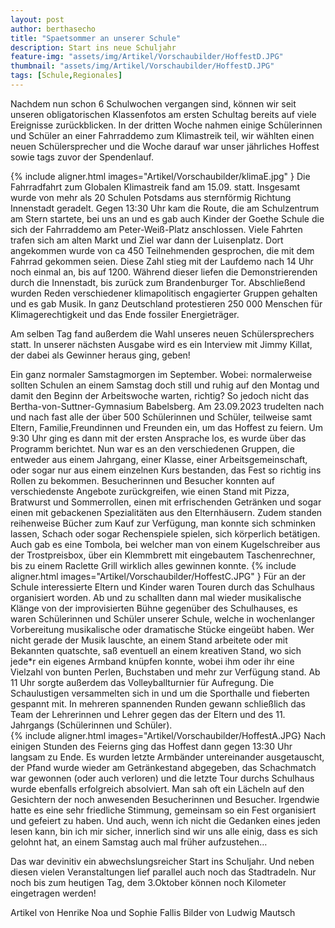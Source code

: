 ```yaml
---
layout: post
author: berthasecho
title: "Spaetsommer an unserer Schule"		
description: Start ins neue Schuljahr 
feature-img: "assets/img/Artikel/Vorschaubilder/HoffestD.JPG"
thumbnail: "assets/img/Artikel/Vorschaubilder/HoffestD.JPG"
tags: [Schule,Regionales]
---
```

Nachdem nun schon 6 Schulwochen vergangen sind, können wir seit unseren obligatorischen Klassenfotos am ersten Schultag bereits auf viele Ereignisse zurückblicken. In der dritten Woche nahmen einige Schülerinnen und Schüler an einer Fahrraddemo  zum Klimastreik teil, wir wählten einen neuen Schülersprecher und die Woche darauf war unser jährliches Hoffest sowie tags zuvor der Spendenlauf. 

{% include aligner.html images="Artikel/Vorschaubilder/klimaE.jpg" }
Die Fahrradfahrt zum Globalen Klimastreik fand am 15.09. statt. Insgesamt wurde von mehr als 20 Schulen Potsdams aus sternförmig Richtung Innenstadt geradelt. Gegen 13:30 Uhr kam die Route, die am Schulzentrum am Stern startete, bei uns an und es gab auch Kinder der Goethe Schule die sich der Fahrraddemo am Peter-Weiß-Platz anschlossen. Viele Fahrten trafen sich am alten Markt und Ziel war dann der Luisenplatz. Dort angekommen wurde von ca 450 Teilnehmenden gesprochen, die mit dem Fahrrad gekommen seien.
Diese Zahl stieg mit der Laufdemo nach 14 Uhr noch einmal an, bis auf 1200. Während dieser liefen die Demonstrierenden durch die Innenstadt, bis zurück zum Brandenburger Tor. Abschließend wurden Reden verschiedener klimapolitisch engagierter Gruppen gehalten und es gab Musik.
In ganz Deutschland protestieren 250 000 Menschen für Klimagerechtigkeit und das Ende fossiler Energieträger.

Am selben Tag fand außerdem die Wahl unseres neuen Schülersprechers statt. In unserer nächsten Ausgabe wird es ein Interview mit Jimmy Killat, der dabei als Gewinner heraus ging, geben!

	 	 	 	
Ein ganz normaler Samstagmorgen im September. Wobei: normalerweise sollten Schulen an einem Samstag doch still und ruhig auf den Montag und damit den Beginn der Arbeitswoche warten, richtig? So jedoch nicht das Bertha-von-Suttner-Gymnasium Babelsberg. 
Am 23.09.2023 trudelten nach und nach fast alle der über 500 Schülerinnen und Schüler, teilweise samt Eltern, Familie,Freundinnen und Freunden ein, um das Hoffest zu feiern. Um 9:30 Uhr ging es dann mit der ersten Ansprache los, es wurde über das Programm berichtet. Nun war es an den verschiedenen Gruppen, die entweder aus einem Jahrgang, einer Klasse, einer Arbeitsgemeinschaft, oder sogar nur aus einem einzelnen Kurs bestanden, das Fest so richtig ins Rollen zu bekommen. Besucherinnen und Besucher konnten auf verschiedenste Angebote zurückgreifen, wie einen Stand mit Pizza, Bratwurst und Sommerrollen, einen mit erfrischenden Getränken und sogar einen mit gebackenen Spezialitäten aus den Elternhäusern. Zudem standen  reihenweise Bücher zum Kauf zur Verfügung, man konnte sich schminken lassen, Schach oder sogar Rechenspiele spielen, sich körperlich betätigen. Auch gab es eine Tombola, bei welcher man von einem Kugelschreiber aus der Trostpreisbox, über ein Klemmbrett mit eingebautem Taschenrechner, bis zu einem Raclette Grill wirklich alles gewinnen konnte. 
{% include aligner.html images="Artikel/Vorschaubilder/HoffestC.JPG" }
Für an der Schule interessierte Eltern und Kinder waren Touren durch das Schulhaus organisiert worden. Ab und zu schallten dann mal wieder musikalische Klänge von der improvisierten Bühne gegenüber des Schulhauses, es waren Schülerinnen und Schüler unserer Schule, welche in wochenlanger Vorbereitung musikalische oder dramatische Stücke eingeübt haben. Wer nicht gerade der Musik lauschte, an einem Stand arbeitete oder mit Bekannten quatschte, saß eventuell an einem kreativen Stand, wo sich jede*r ein eigenes Armband knüpfen konnte, wobei ihm oder ihr eine Vielzahl von bunten Perlen, Buchstaben und mehr zur Verfügung stand. Ab 11 Uhr sorgte außerdem das Volleyballturnier für Aufregung. Die Schaulustigen versammelten sich in und um die Sporthalle und fieberten gespannt mit. In mehreren spannenden Runden gewann schließlich das Team der Lehrerinnen und Lehrer gegen das der Eltern und des 11. Jahrgangs (Schülerinnen und Schüler).  
{% include aligner.html images="Artikel/Vorschaubilder/HoffestA.JPG}
Nach einigen Stunden des Feierns ging das Hoffest dann gegen 13:30 Uhr langsam zu Ende. Es wurden letzte Armbänder untereinander ausgetauscht, der Pfand wurde wieder am Getränkestand abgegeben, das Schachmatch war gewonnen (oder auch verloren) und die letzte Tour durchs Schulhaus wurde ebenfalls erfolgreich absolviert. Man sah oft ein Lächeln auf den Gesichtern der noch anwesenden Besucherinnen und Besucher. Irgendwie hatte es eine sehr friedliche Stimmung, gemeinsam so ein Fest organisiert und gefeiert zu haben. Und auch, wenn ich nicht die Gedanken eines jeden lesen kann, bin ich mir sicher, innerlich sind wir uns alle einig, dass es sich gelohnt hat, an einem Samstag auch mal früher aufzustehen…

Das war devinitiv ein abwechslungsreicher Start ins Schuljahr. Und neben diesen vielen Veranstaltungen lief parallel auch noch das Stadtradeln. Nur noch bis zum heutigen Tag, dem 3.Oktober können noch Kilometer eingetragen werden!

Artikel von Henrike Noa und Sophie Fallis
Bilder von Ludwig Mautsch

